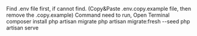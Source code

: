 Find .env file first, if cannot find. (Copy&Paste .env.copy.example file, then remove the .copy.example)
Command need to run, Open Terminal
composer install
php artisan migrate
php artisan migrate:fresh --seed
php artisan serve

